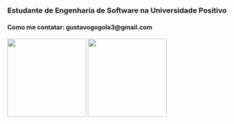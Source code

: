 <h3>Estudante de Engenharia de Software na Universidade Positivo</h3>

<h4>Como me contatar: gustavogogola3@gmail.com</h4>

<img height="180em" src="https://github-readme-stats.vercel.app/api?username=GustavoGogola91&show_icons=true&theme=dracula&include_all_commits=true&count_private=true"/>

<img height="180em" src="https://github-readme-stats.vercel.app/api/top-langs/?username=GustavoGogola91&layout=compact&langs_count=7&theme=dracula"/>
